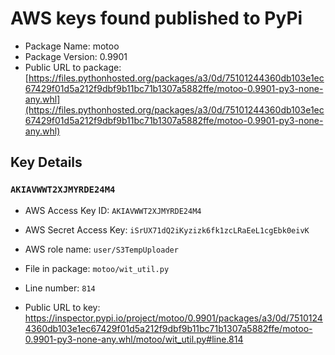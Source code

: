 # AWS keys found published to PyPi

* Package Name: motoo
* Package Version: 0.9901
* Public URL to package: [https://files.pythonhosted.org/packages/a3/0d/75101244360db103e1ec67429f01d5a212f9dbf9b11bc71b1307a5882ffe/motoo-0.9901-py3-none-any.whl](https://files.pythonhosted.org/packages/a3/0d/75101244360db103e1ec67429f01d5a212f9dbf9b11bc71b1307a5882ffe/motoo-0.9901-py3-none-any.whl)

## Key Details

### `AKIAVWWT2XJMYRDE24M4`

* AWS Access Key ID: `AKIAVWWT2XJMYRDE24M4`
* AWS Secret Access Key: `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` 
* AWS role name: `user/S3TempUploader`
* File in package: `motoo/wit_util.py`
* Line number: `814`

* Public URL to key: https://inspector.pypi.io/project/motoo/0.9901/packages/a3/0d/75101244360db103e1ec67429f01d5a212f9dbf9b11bc71b1307a5882ffe/motoo-0.9901-py3-none-any.whl/motoo/wit_util.py#line.814



